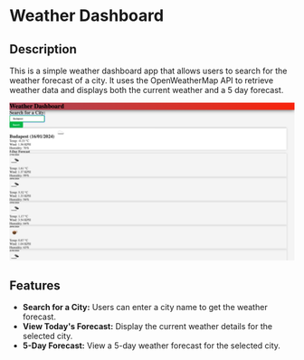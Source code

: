 # Weather Dashboard

## Description

This is a simple weather dashboard app that allows users to search for the weather forecast of a city. It uses the OpenWeatherMap API to retrieve weather data and displays both the current weather and a 5 day forecast.

![Alt text](<Screenshot 2024-01-16 at 19.27.50.png>)

## Features

- **Search for a City:** Users can enter a city name to get the weather forecast.
- **View Today's Forecast:** Display the current weather details for the selected city.
- **5-Day Forecast:** View a 5-day weather forecast for the selected city.
